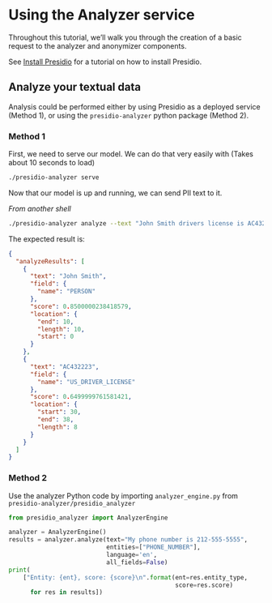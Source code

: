 # Using the Analyzer service

Throughout this tutorial, we’ll walk you through the creation of a basic request to the analyzer and anonymizer components.

See [Install Presidio](deploy.md) for a tutorial on how to install Presidio.

## Analyze your textual data

Analysis could be performed either by using Presidio as a deployed service (Method 1), or using the `presidio-analyzer` python package (Method 2).

### Method 1

First, we need to serve our model. We can do that very easily with (Takes about 10 seconds to load)

  ```sh
  ./presidio-analyzer serve
  ```

Now that our model is up and running, we can send PII text to it.

*From another shell*

  ```sh
  ./presidio-analyzer analyze --text "John Smith drivers license is AC432223" --fields "PERSON" "US_DRIVER_LICENSE"
  ```

The expected result is:

```json
{
  "analyzeResults": [
    {
      "text": "John Smith",
      "field": {
        "name": "PERSON"
      },
      "score": 0.8500000238418579,
      "location": {
        "end": 10,
        "length": 10,
        "start": 0
      }
    },
    {
      "text": "AC432223",
      "field": {
        "name": "US_DRIVER_LICENSE"
      },
      "score": 0.6499999761581421,
      "location": {
        "start": 30,
        "end": 38,
        "length": 8
      }
    }
  ]
}
```

### Method 2

Use the analyzer Python code by importing `analyzer_engine.py` from `presidio-analyzer/presidio_analyzer`

```python
from presidio_analyzer import AnalyzerEngine

analyzer = AnalyzerEngine()
results = analyzer.analyze(text="My phone number is 212-555-5555",
                           entities=["PHONE_NUMBER"],
                           language='en',
                           all_fields=False)
print(
    ["Entity: {ent}, score: {score}\n".format(ent=res.entity_type,
                                              score=res.score)
      for res in results])
```
